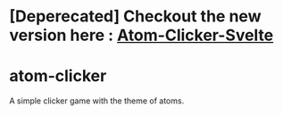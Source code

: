 # [Deperecated] Checkout the new version here : [Atom-Clicker-Svelte](https://github.com/Ayfri/Atom-Clicker-Svelte)

# atom-clicker

A simple clicker game with the theme of atoms.
